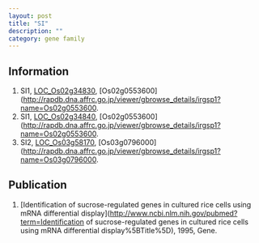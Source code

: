 ```yaml
---
layout: post
title: "SI"
description: ""
category: gene family
---
```


## Information
1. SI1, [LOC_Os02g34830](http://rice.plantbiology.msu.edu/cgi-bin/ORF_infopage.cgi?orf=LOC_Os02g34830), [Os02g0553600](http://rapdb.dna.affrc.go.jp/viewer/gbrowse_details/irgsp1?name=Os02g0553600.
2. SI1, [LOC_Os02g34840](http://rice.plantbiology.msu.edu/cgi-bin/ORF_infopage.cgi?orf=LOC_Os02g34840), [Os02g0553600](http://rapdb.dna.affrc.go.jp/viewer/gbrowse_details/irgsp1?name=Os02g0553600.
3. SI2, [LOC_Os03g58170](http://rice.plantbiology.msu.edu/cgi-bin/ORF_infopage.cgi?orf=LOC_Os03g58170), [Os03g0796000](http://rapdb.dna.affrc.go.jp/viewer/gbrowse_details/irgsp1?name=Os03g0796000.

## Publication
1. [Identification of sucrose-regulated genes in cultured rice cells using mRNA differential display](http://www.ncbi.nlm.nih.gov/pubmed?term=Identification of sucrose-regulated genes in cultured rice cells using mRNA differential display%5BTitle%5D), 1995, Gene.


